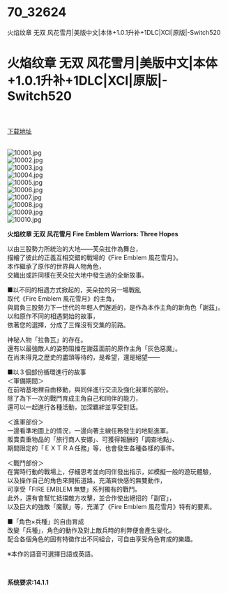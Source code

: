 # 70_32624
火焰纹章 无双 风花雪月|美版中文|本体+1.0.1升补+1DLC|XCI|原版|-Switch520
# 火焰纹章 无双 风花雪月|美版中文|本体+1.0.1升补+1DLC|XCI|原版|-Switch520
 <br/></br>
[下载地址](https://www.switch520.cc/article/32624 "下载地址")
<br/></br>

<p><img title="10001.jpg" src="https://www.switch520.cc/muke_img/2022_06_09_105397383d07c.jpg" alt="10001.jpg"><br>
<img title="10002.jpg" src="https://www.switch520.cc/muke_img/2022_06_09_f544e4ec09d5b.jpg" alt="10002.jpg"><br>
<img title="10003.jpg" src="https://www.switch520.cc/muke_img/2022_06_09_ac281786262c4.jpg" alt="10003.jpg"><br>
<img title="10004.jpg" src="https://www.switch520.cc/muke_img/2022_06_09_3e001337a5844.jpg" alt="10004.jpg"><br>
<img title="10005.jpg" src="https://www.switch520.cc/muke_img/2022_06_09_dcedaea15017f.jpg" alt="10005.jpg"><br>
<img title="10006.jpg" src="https://www.switch520.cc/muke_img/2022_06_09_75acfa72501dc.jpg" alt="10006.jpg"><br>
<img title="10007.jpg" src="https://www.switch520.cc/muke_img/2022_06_09_ccf9efa85a10e.jpg" alt="10007.jpg"><br>
<img title="10008.jpg" src="https://www.switch520.cc/muke_img/2022_06_09_41b148ff8a971.jpg" alt="10008.jpg"><br>
<img title="10009.jpg" src="https://www.switch520.cc/muke_img/2022_06_09_78b682356aef2.jpg" alt="10009.jpg"><br>
<img title="10010.jpg" src="https://www.switch520.cc/muke_img/2022_06_09_55462c6f4aa5a.jpg" alt="10010.jpg"></p>
<p><strong>火焰纹章 无双 风花雪月 Fire Emblem Warriors: Three Hopes</strong></p>
<p>以由三股勢力所統治的大地――芙朵拉作為舞台，<br>
描繪了彼此的正義互相交錯的戰場的《Fire Emblem 風花雪月》。<br>
本作繼承了原作的世界與人物角色，<br>
交織出或許同樣在芙朵拉大地中發生過的全新故事。</p>
<p>■以不同的相遇方式掀起的，芙朵拉的另一場戰亂<br>
取代《Fire Emblem 風花雪月》的主角，<br>
與肩負三股勢力下一世代的年輕人們邂逅的，是作為本作主角的新角色「謝茲」。<br>
以和原作不同的相遇開始的故事，<br>
依著您的選擇，分成了三條沒有交集的前路。</p>
<p>神秘人物「拉魯瓦」的存在。<br>
還有以最強敵人的姿勢阻擋在謝茲面前的原作主角「灰色惡魔」。<br>
在尚未得見之歷史的盡頭等待的，是希望，還是絕望――</p>
<p>■以３個部份循環進行的故事<br>
＜軍備期間＞<br>
在前哨基地裡自由移動，與同伴進行交流及強化我軍的部份。<br>
除了為下一次的戰鬥育成主角自己和同伴的能力，<br>
還可以一起進行各種活動，加深羈絆並享受對話。</p>
<p>＜進軍部份＞<br>
一邊看準地圖上的情況，一邊向著主線任務發生的地點進軍。<br>
販賣貴重物品的「旅行商人安娜」、可獲得報酬的「調查地點」、<br>
期間限定的「ＥＸＴＲＡ任務」等，也會發生各種各樣的事件。</p>
<p>＜戰鬥部份＞<br>
在實時行動的戰場上，仔細思考並向同伴發出指示，如模擬一般的遊玩體驗，<br>
以及操作自己的角色來開拓道路，充滿爽快感的無雙動作，<br>
可享受「FIRE EMBLEM 無雙」系列獨有的戰鬥。<br>
此外，還有會幫忙抵擋敵方攻擊，並合作使出絕招的「副官」，<br>
以及巨大的強敵「魔獸」等，充滿了《Fire Emblem 風花雪月》特有的要素。</p>
<p>■「角色×兵種」的自由育成<br>
改變「兵種」，角色的動作及對上敵兵時的利弊便會產生變化。<br>
配合各個角色的固有特徵作出不同組合，可自由享受角色育成的樂趣。</p>
<p>※本作的語音可選擇日語或英語。</p>
<p>&nbsp;</p>
<p><strong>系统要求:14.1.1</strong></p>




